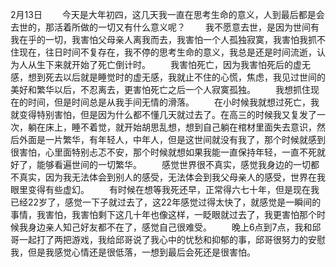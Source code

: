 2月13日
&emsp;&emsp;今天是大年初四，这几天我一直在思考生命的意义，人到最后都是会去世的，那活着所做的一切又有什么意义呢？
&emsp;&emsp;我不愿意去世，是因为世间有我在乎的一切，我害怕父母亲人离我而去，我害怕一个人孤独寂寞，我害怕我抓不住现在，往日时间不复存在，我不停的思考生命的意义，我总是还是时间流逝，认为人从生下来就开始了死亡倒计时。
&emsp;&emsp;我害怕死亡，因为我害怕死后的虚无感，想到死去以后就是睡觉时的虚无感，我就止不住的心慌，焦虑，我见过世间的美好和繁华以后，不忍离去，更害怕死亡之后一个人寂寞孤独。
&emsp;&emsp;我想抓住现在的时间，但是时间总是从我手间无情的滑落。
&emsp;&emsp;在小时候我就想过死亡，我就变得特别害怕，但是因为什么都不懂几天就过去了。在高三的时候我又复发了一次，躺在床上，睡不着觉，就开始胡思乱想，想到自己躺在棺材里面失去意识，然后外面是一片繁华，有年轻人，中年人，但是这世间就没有我了，那个时候就感到很害怕，心里面特别忐忑不安，那个时候就想如果我能一直保持年轻，一直不死就好了，能够看遍世间的一切繁华。
&emsp;&emsp;感觉世界很不真实，感觉我身边的一切都不真实，因为我无法体会到别人的感受，无法体会到我父母亲人的感受，世界在我眼里变得有些虚幻。
&emsp;&emsp;有时候在想等我死还早，正常得六七十年，但是现在我已经22岁了，感觉一下子就过去了，这22年感觉过得太快了，就感觉是一瞬间的事情，我害怕，我害怕剩下这几十年也像这样，一眨眼就过去了，我更害怕那个时候我身边亲人知己好友都不在了，感觉自己很难受。
&emsp;&emsp;晚上6点到7点，我和邱哥一起打了两把游戏，我给邱哥说了我心中的忧愁和抑郁的事，邱哥很努力的安慰我，但是我感觉心情还是很低落，一想到最后会死还是很害怕。